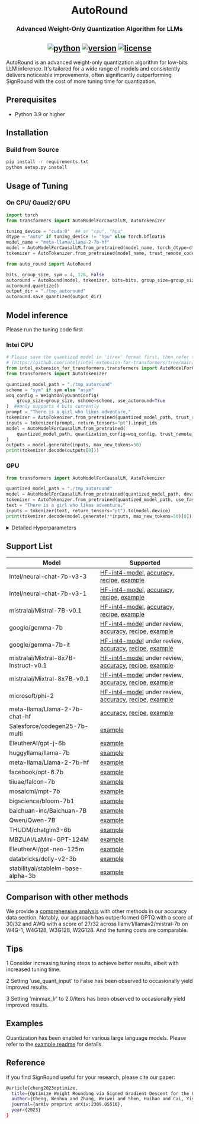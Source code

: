<div align="center">

AutoRound
===========================
<h3> Advanced Weight-Only Quantization Algorithm for LLMs</h3>

[![python](https://img.shields.io/badge/python-3.8%2B-blue)](https://github.com/intel/auto-round)
[![version](https://img.shields.io/badge/release-0.1-green)](https://github.com/intel/auto-round)
[![license](https://img.shields.io/badge/license-Apache%202-blue)](https://github.com/intel/auto-round/blob/main/LICENSE)
---
<div align="left">

AutoRound is an advanced weight-only quantization algorithm for low-bits LLM inference. It's tailored for a wide range of models and consistently delivers noticeable improvements, often significantly outperforming SignRound with the cost of more tuning time for quantization.

## Prerequisites
- Python 3.9 or higher

## Installation
### Build from Source
```bash
pip install -r requirements.txt
python setup.py install
```
## Usage of Tuning

### On CPU/ Gaudi2/ GPU

```python
import torch
from transformers import AutoModelForCausalLM, AutoTokenizer

tuning_device = "cuda:0"  ## or "cpu", "hpu"
dtype = "auto" if tuning_device != "hpu" else torch.bfloat16
model_name = "meta-llama/Llama-2-7b-hf"
model = AutoModelForCausalLM.from_pretrained(model_name, torch_dtype=dtype, trust_remote_code=True)
tokenizer = AutoTokenizer.from_pretrained(model_name, trust_remote_code=True)

from auto_round import AutoRound

bits, group_size, sym = 4, 128, False
autoround = AutoRound(model, tokenizer, bits=bits, group_size=group_size, sym=sym, device=tuning_device)   
autoround.quantize()
output_dir = "./tmp_autoround"
autoround.save_quantized(output_dir)
```



## Model inference
Please run the tuning code first



### Intel CPU
```python
# Please save the quantized model in 'itrex' format first, then refer to the ITREX tutorial for more details on inference with the INC4 model.
# (https://github.com/intel/intel-extension-for-transformers/tree/main/intel_extension_for_transformers/llm/runtime/neural_speed)
from intel_extension_for_transformers.transformers import AutoModelForCausalLM, WeightOnlyQuantConfig
from transformers import AutoTokenizer

quantized_model_path = "./tmp_autoround"
scheme = "sym" if sym else "asym"
woq_config = WeightOnlyQuantConfig(
    group_size=group_size, scheme=scheme, use_autoround=True
)  ##only supports 4 bits currently
prompt = "There is a girl who likes adventure,"
tokenizer = AutoTokenizer.from_pretrained(quantized_model_path, trust_remote_code=True)
inputs = tokenizer(prompt, return_tensors="pt").input_ids
model = AutoModelForCausalLM.from_pretrained(
    quantized_model_path, quantization_config=woq_config, trust_remote_code=True, device="cpu"
)
outputs = model.generate(inputs, max_new_tokens=50)
print(tokenizer.decode(outputs[0]))
```


### GPU
```python
from transformers import AutoModelForCausalLM, AutoTokenizer

quantized_model_path = "./tmp_autoround"
model = AutoModelForCausalLM.from_pretrained(quantized_model_path, device_map="auto", trust_remote_code=True)
tokenizer = AutoTokenizer.from_pretrained(quantized_model_path, use_fast=True)
text = "There is a girl who likes adventure,"
inputs = tokenizer(text, return_tensors="pt").to(model.device)
print(tokenizer.decode(model.generate(**inputs, max_new_tokens=50)[0]))
```

<details>
  <summary>Detailed Hyperparameters</summary>

- `model`: The PyTorch model to be quantized.
            
- `tokenizer`: An optional tokenizer for processing input data. If none is provided, a dataloader must be supplied.
  
- `bits (int)`: Number of bits for quantization (default is 4).
  
- `group_size (int)`: Size of the quantization group (default is 128).

- `sym (bool)`: Whether to use symmetric quantization.
  
- `use_quant_input (bool)`: Whether to use the output of the previous quantized block as the input for the current block (default is True).
  
- `enable_minmax_tuning (bool)`: Whether to enable weight min-max tuning (default is True).
  
- `iters (int)`: Number of tuning iterations (default is 200).
  
- `lr (float)`: The learning rate for rounding value (default is None, it will be set to 1.0/iters automatically).
  
- `minmax_lr (float)`: The learning rate for min-max tuning (default is None, it will be set to lr automatically).
  
- `n_samples (int)`: Number of samples for tuning (default is 512).
  
- `seqlen (int)`: Data length of the sequence for tuning (default is 2048).
  
- `batch_size (int)`: Batch size for training (default is 8).

- `scale_dtype (str)`: The data type of quantization scale to be used (default is "float32"), different kernels have different choices.
  
- `amp (bool)`: Whether to use automatic mixed precision (default is True).
  
- `n_blocks (int)`: Packing several blocks as one for tuning together (default is 1).
  
- `gradient_accumulate_steps (int)`: Number of gradient accumulation steps (default is 1).
  
- `low_gpu_mem_usage (bool)`: Whether to save GPU memory at the cost of a little tuning time (default is True).
  
- `dataset (str)`: The default dataset name for tuning (default is "NeelNanda/pile-10k").
  
- `dataset_split (str)`: The split of the dataset to be used for tuning (default is "train").
  
- `dataloader`: The dataloader for tuning data.
  
- `weight_config (dict)`: Configuration for weight quantization (default is an empty dictionary), mainly for mixed bits or mixed precision.
  
- `device`: The device to be used for tuning. The default is set to 'auto', allowing for automatic detection.

</details>


## Support List

| Model                    | Supported                                                                                                                                                                                                                                                          |
|--------------------------|--------------------------------------------------------------------------------------------------------------------------------------------------------------------------------------------------------------------------------------------------------------------|
| Intel/neural-chat-7b-v3-3 | [HF-int4-model](https://huggingface.co/Intel/neural-chat-7b-v3-3-int4-inc), [accuracy](./docs/neural-chat-7b-v3-3-acc.md), [recipe](./examples/language-modeling/scripts/neural-chat-7b-v3-3.sh), [example](./examples/language-modeling/)                         |
| Intel/neural-chat-7b-v3-1 | [HF-int4-model](https://huggingface.co/Intel/neural-chat-7b-v3-1-int4-inc), [accuracy](./docs/neural-chat-7b-v3-1-acc.md), [recipe](./examples/language-modeling/scripts/neural-chat-7b-v3-1.sh), [example](./examples/language-modeling/)                         |
| mistralai/Mistral-7B-v0.1 | [HF-int4-model](https://huggingface.co/Intel/Mistral-7B-v0.1-int4-inc), [accuracy](./docs/Mistral-7B-v0.1-acc.md), [recipe](./examples/language-modeling/scripts/Mistral-7B-v0.1.sh), [example](./examples/language-modeling/)                                     |
| google/gemma-7b          | [HF-int4-model](https://huggingface.co/Intel/gemma-7b-int4-inc) under review, [accuracy](./docs/gemma-7b-acc.md), [recipe](./examples/language-modeling/scripts/gemma-7b.sh),  [example](./examples/language-modeling/)                                            |
| google/gemma-7b-it       | [HF-int4-model](https://huggingface.co/Intel/gemma-7b-it-int4-inc) under review, [accuracy](./docs/gemma-7b-it-acc.md), [recipe](./examples/language-modeling/scripts/gemma-7b-it.sh), [example](./examples/language-modeling/)                                    |                                            |
  mistralai/Mixtral-8x7B-Instruct-v0.1 | [HF-int4-model](https://huggingface.co/Intel/Mistral-7B-v0.1-int4-inc) under review, [accuracy](./docs/Mixtral-8x7B-Instruct-v0.1-acc.md), [recipe](./examples/language-modeling/scripts/Mixtral-8x7B-Instruct-v0.1.sh),  [example](./examples/language-modeling/) |
| mistralai/Mixtral-8x7B-v0.1 | [HF-int4-model](https://huggingface.co/Intel/Mixtral-8x7B-v0.1-int4-inc) under review, [accuracy](./docs/Mixtral-8x7B-v0.1-acc.md), [recipe](./examples/language-modeling/scripts/Mixtral-8x7B-v0.1.sh), [example](./examples/language-modeling/)                  |
| microsoft/phi-2          | [HF-int4-model](https://huggingface.co/Intel/phi-2-int4-inc) under review, [accuracy](./docs/phi-2-acc.md), [recipe](./examples/language-modeling/scripts/phi-2.sh), [example](./examples/language-modeling/)                                                      |
| meta-llama/Llama-2-7b-chat-hf | [accuracy](./docs/Llama-2-7b-chat-hf-acc.md), [recipe](./examples/language-modeling/scripts/Llama-2-7b-chat-hf.sh), [example](./examples/language-modeling/)                                                                                                                    |
| Salesforce/codegen25-7b-multi | [example](./examples/code-generation)                                                                                                                                                                                                                              |
| EleutherAI/gpt-j-6b | [example](./examples/language-modeling/)                                                                                                                                                                                                                           |
| huggyllama/llama-7b | [example](./examples/language-modeling/)                                                                                                                                                                                                                           |
| meta-llama/Llama-2-7b-hf | [example](./examples/language-modeling/)                                                                                                                                                                                                                           |
| facebook/opt-6.7b | [example](./examples/language-modeling/)                                                                                                                                                                                                                           |
| tiiuae/falcon-7b | [example](./examples/language-modeling/)                                                                                                                                                                                                                           |
| mosaicml/mpt-7b | [example](./examples/language-modeling/)                                                                                                                                                                                                                           |
| bigscience/bloom-7b1 | [example](./examples/language-modeling/)                                                                                                                                                                                                                           |
| baichuan-inc/Baichuan-7B | [example](./examples/language-modeling/)                                                                                                                                                                                                                           |
| Qwen/Qwen-7B | [example](./examples/language-modeling/)                                                                                                                                                                                                                           |
| THUDM/chatglm3-6b | [example](./examples/language-modeling/)                                                                                                                                                                                                                           |
| MBZUAI/LaMini-GPT-124M | [example](./examples/language-modeling/)                                                                                                                                                                                                                           |
| EleutherAI/gpt-neo-125m | [example](./examples/language-modeling/)                                                                                                                                                                                                                           |
| databricks/dolly-v2-3b | [example](./examples/language-modeling/)                                                                                                                                                                                                                           |
| stabilityai/stablelm-base-alpha-3b | [example](./examples/language-modeling/)




## Comparison with other methods

We provide a [comprehensive analysis](docs/acc.md) with other methods in our accuracy data section. Notably, our approach has outperformed GPTQ with a score of 30/32 and AWQ with a score of 27/32 across llamv1/llamav2/mistral-7b on W4G-1, W4G128, W3G128, W2G128.  And the tuning costs are comparable.

## Tips
1 Consider increasing tuning steps to achieve better results, albeit with increased tuning time. 

2 Setting 'use_quant_input' to False has been observed to occasionally yield improved results.

3 Setting 'minmax_lr' to 2.0/iters has been observed to occasionally yield improved results.

  
## Examples
Quantization has been enabled for various large language models. Please refer to the [example readme](examples/README.md) for details.


## Reference
If you find SignRound useful for your research, please cite our paper:
```bash
@article{cheng2023optimize,
  title={Optimize Weight Rounding via Signed Gradient Descent for the Quantization of LLMs},
  author={Cheng, Wenhua and Zhang, Weiwei and Shen, Haihao and Cai, Yiyang and He, Xin and Lv, Kaokao},
  journal={arXiv preprint arXiv:2309.05516},
  year={2023}
}
```

